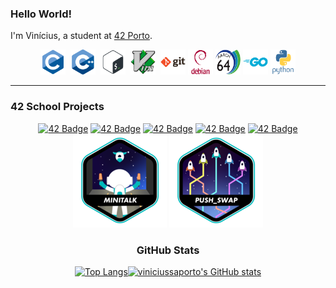 ### Hello World!

I'm Vinícius, a student at [42 Porto](https://www.42porto.com/).


<div align="center">
  <img src="https://github.com/devicons/devicon/blob/master/icons/c/c-original.svg" title="C" alt="C" width="40" height="40"/>&nbsp;
  <img src="https://github.com/devicons/devicon/blob/master/icons/cplusplus/cplusplus-original.svg" title="C++" alt="C++" width="40" height="40"/>&nbsp;
  <img src="https://github.com/devicons/devicon/blob/master/icons/bash/bash-original.svg" title="Bash" alt="Bash" width="40" height="40"/>&nbsp;
  <img src="https://github.com/devicons/devicon/blob/master/icons/vim/vim-original.svg" title="Vim" alt="Vim" width="40" height="40"/>&nbsp;
  <img src="https://github.com/devicons/devicon/blob/master/icons/git/git-original-wordmark.svg" title="Git" alt="Git" width="40" height="40"/>
  <img src="https://github.com/devicons/devicon/blob/master/icons/debian/debian-plain-wordmark.svg" title="Debian" alt="Debian" width="40" height="40"/>
  <img src="https://github.com/devicons/devicon/blob/master/icons/aarch64/aarch64-original.svg" title="Aarch64" alt="Aarch64" width="40" height="40"/>
  <img src="https://github.com/devicons/devicon/blob/master/icons/go/go-original-wordmark.svg" title="Go" alt="Go" width="40" height="40"/>
  <img src="https://github.com/devicons/devicon/blob/master/icons/python/python-original-wordmark.svg" title="Python" alt="Python" width="40" height="40"/>
</div>


---

### 42 School Projects
<div align="center">

<a href="https://github.com/viniciussaporto/42porto/tree/master/libft">![42 Badge](https://github.com/viniciussaporto/vsa-port/blob/main/42_badges/libfte.png)</a>
<a href="https://github.com/viniciussaporto/42porto/tree/master/get_next_line">![42 Badge](https://github.com/viniciussaporto/vsa-port/blob/main/42_badges/get_next_linee.png)</a>
<a href="https://github.com/viniciussaporto/42porto/tree/master/ft_printf">![42 Badge](https://github.com/viniciussaporto/vsa-port/blob/main/42_badges/ft_printfe.png)</a>
<a href="https://github.com/viniciussaporto/42porto/tree/master/Born2BeRoot">![42 Badge](https://github.com/viniciussaporto/vsa-port/blob/main/42_badges/born2beroote.png)</a>
<a href="https://github.com/viniciussaporto/42porto/tree/master/FdF">![42 Badge](https://github.com/viniciussaporto/vsa-port/blob/main/42_badges/fdfe.png)</a>
<a href="https://github.com/viniciussaporto/42porto/tree/master/minitalk">![42 Badge](https://github.com/viniciussaporto/viniciussaporto/blob/main/42_badges/minitalke.png)</a>
<a href="https://github.com/viniciussaporto/42porto/tree/master/push_swap">![42 Badge](https://github.com/viniciussaporto/viniciussaporto/blob/main/42_badges/push_swape.png)</a>
<!-- <a href="https://github.com/viniciussaporto/push_swap">![42 Badge](https://github.com/viniciussaporto/viniciussaporto/blob/main/42_badges/push_swape.png)</a>
<a href="https://github.com/viniciussaporto/philosophers">![42 Badge](https://github.com/viniciussaporto/viniciussaporto/blob/main/42_badges/philosopherse.png)</a>
<a href="https://github.com/viniciussaporto/minishell">![42 Badge](https://github.com/viniciussaporto/viniciussaporto/blob/main/42_badges/minishelle.png)</a>
<a href="https://github.com/viniciussaporto/net_practice">![42 Badge](https://github.com/viniciussaporto/viniciussaporto/blob/main/42_badges/netpracticee.png)</a>
<a href="https://github.com/viniciussaporto/Cpp_Modules">![42 Badge](https://github.com/viniciussaporto/viniciussaporto/blob/main/42_badges/cppe.png)</a> -->

<!-- 
<a href="">![42 Badge](https://github.com/viniciussaporto/viniciussaporto/blob/main/42_badges/so_longn.png)</a>
<a href="">![42 Badge](https://github.com/viniciussaporto/viniciussaporto/blob/main/42_badges/fdfn.png)</a> 
<a href="">![42 Badge](https://github.com/viniciussaporto/viniciussaporto/blob/main/42_badges/minitalkn.png)</a>
<a href="">![42 Badge](https://github.com/viniciussaporto/viniciussaporto/blob/main/42_badges/cub3dn.png)</a>
<a href="">![42 Badge](https://github.com/viniciussaporto/viniciussaporto/blob/main/42_badges/minirtn.png)</a>
<a href="">![42 Badge](https://github.com/viniciussaporto/viniciussaporto/blob/main/42_badges/ft_containersn.png)</a>
<a href="">![42 Badge](https://github.com/viniciussaporto/viniciussaporto/blob/main/42_badges/ft_servicesn.png)</a>
<a href="">![42 Badge](https://github.com/viniciussaporto/viniciussaporto/blob/main/42_badges/inceptionn.png)</a>
<a href="">![42 Badge](https://github.com/viniciussaporto/viniciussaporto/blob/main/42_badges/webservn.png)</a>
<a href="">![42 Badge](https://github.com/viniciussaporto/viniciussaporto/blob/main/42_badges/ft_ircn.png)</a>
<a href="">![42 Badge](https://github.com/viniciussaporto/viniciussaporto/blob/main/42_badges/ft_transcendencen.png)</a>
<a href="">![42 Badge](https://github.com/viniciussaporto/viniciussaporto/blob/main/42_badges/common_coren.png)</a>
-->

<!-- </div>

&#9656; 

--- -->

### GitHub Stats

<div align="center">

[![Top Langs](https://github-readme-stats.vercel.app/api/top-langs/?username=viniciussaporto&hide=java,html,css&layout=compact&theme=tokyonight&hide_title=false)](https://github.com/anuraghazra/github-readme-stats)[![viniciussaporto's GitHub stats](https://github-readme-stats.vercel.app/api?username=viniciussaporto&theme=tokyonight&show_icons=true&hide_rank=true&hide=issues&hide_title=true)](https://github.com/anuraghazra/github-readme-stats)

</div>

